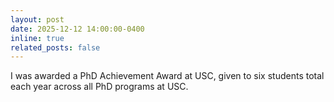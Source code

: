 ```yaml
---
layout: post
date: 2025-12-12 14:00:00-0400
inline: true
related_posts: false
---
```


I was awarded a PhD Achievement Award at USC, given to six students total each year across all PhD programs at USC.
